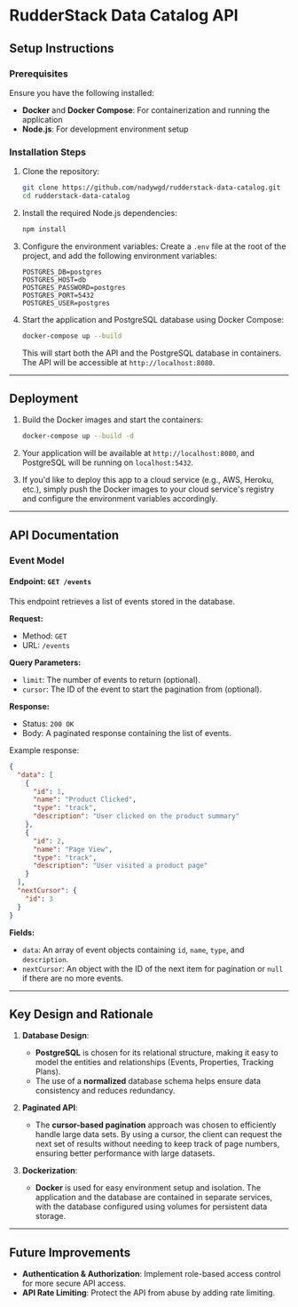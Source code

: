 # RudderStack Data Catalog API

## Setup Instructions

### Prerequisites

Ensure you have the following installed:

- **Docker** and **Docker Compose**: For containerization and running the application
- **Node.js**: For development environment setup

### Installation Steps

1. Clone the repository:

   ```bash
   git clone https://github.com/nadywgd/rudderstack-data-catalog.git
   cd rudderstack-data-catalog
   ```

2. Install the required Node.js dependencies:

   ```bash
   npm install
   ```

3. Configure the environment variables:
   Create a `.env` file at the root of the project, and add the following environment variables:

   ```env
   POSTGRES_DB=postgres
   POSTGRES_HOST=db
   POSTGRES_PASSWORD=postgres
   POSTGRES_PORT=5432
   POSTGRES_USER=postgres
   ```

4. Start the application and PostgreSQL database using Docker Compose:

   ```bash
   docker-compose up --build
   ```

   This will start both the API and the PostgreSQL database in containers. The API will be accessible at `http://localhost:8080`.

---

## Deployment

1. Build the Docker images and start the containers:

   ```bash
   docker-compose up --build -d
   ```

2. Your application will be available at `http://localhost:8080`, and PostgreSQL will be running on `localhost:5432`.

3. If you'd like to deploy this app to a cloud service (e.g., AWS, Heroku, etc.), simply push the Docker images to your cloud service's registry and configure the environment variables accordingly.

---

## API Documentation

### **Event Model**

#### Endpoint: `GET /events`

This endpoint retrieves a list of events stored in the database.

**Request:**

- Method: `GET`
- URL: `/events`

**Query Parameters:**

- `limit`: The number of events to return (optional).
- `cursor`: The ID of the event to start the pagination from (optional).

**Response:**

- Status: `200 OK`
- Body: A paginated response containing the list of events.

Example response:

```json
{
  "data": [
    {
      "id": 1,
      "name": "Product Clicked",
      "type": "track",
      "description": "User clicked on the product summary"
    },
    {
      "id": 2,
      "name": "Page View",
      "type": "track",
      "description": "User visited a product page"
    }
  ],
  "nextCursor": {
    "id": 3
  }
}
```

**Fields:**

- `data`: An array of event objects containing `id`, `name`, `type`, and `description`.
- `nextCursor`: An object with the ID of the next item for pagination or `null` if there are no more events.

---

## Key Design and Rationale

1. **Database Design**:

   - **PostgreSQL** is chosen for its relational structure, making it easy to model the entities and relationships (Events, Properties, Tracking Plans).
   - The use of a **normalized** database schema helps ensure data consistency and reduces redundancy.

2. **Paginated API**:

   - The **cursor-based pagination** approach was chosen to efficiently handle large data sets. By using a cursor, the client can request the next set of results without needing to keep track of page numbers, ensuring better performance with large datasets.

3. **Dockerization**:
   - **Docker** is used for easy environment setup and isolation. The application and the database are contained in separate services, with the database configured using volumes for persistent data storage.

---

## Future Improvements

- **Authentication & Authorization**: Implement role-based access control for more secure API access.
- **API Rate Limiting**: Protect the API from abuse by adding rate limiting.

